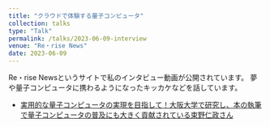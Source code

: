 ```yaml
---
title: "クラウドで体験する量子コンピュータ"
collection: talks
type: "Talk"
permalink: /talks/2023-06-09-interview
venue: "Re・rise News"
date: 2023-06-09
---
```


Re・rise Newsというサイトで私のインタビュー動画が公開されています。
夢や量子コンピュータに携わるようになったキッカケなどを話しています。

 * [実用的な量子コンピュータの実現を目指して！大阪大学で研究し、本の執筆で量子コンピュータの普及にも大きく貢献されている束野仁政さん](https://rerise-news.com/education/satoyuki_tsukano/)

